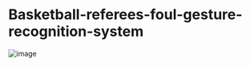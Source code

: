# Basketball-referees-foul-gesture-recognition-system

![image](<img width="247" alt="image" src="https://user-images.githubusercontent.com/61671531/142385684-0fe376dc-0bb9-4773-9b1c-a609e812d400.png">) 
